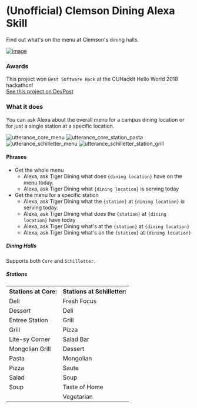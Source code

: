# (Unofficial) Clemson Dining Alexa Skill
Find out what's on the menu at Clemson's dining halls.


[![image](https://user-images.githubusercontent.com/10427974/49385079-7de8f780-f6ea-11e8-869e-eb74c0859c50.png)](https://www.amazon.com/gp/product/B07L342K1S)

### Awards

This project won `Best Software Hack` at the CUHackIt Hello World 2018 hackathon!  
[See this project on DevPost](https://devpost.com/software/clemson-dining-alexa-skill)

### What it does

You can ask Alexa about the overall menu for a campus dining location or for just a single station at a specific location.

![utterance_core_menu](https://user-images.githubusercontent.com/10427974/49389386-28194d00-f6f4-11e8-9f41-e0eb4bb72795.png)
![utterance_core_station_pasta](https://user-images.githubusercontent.com/10427974/49389387-28194d00-f6f4-11e8-9495-48ea3b570ff6.png)
![utterance_schilletter_menu](https://user-images.githubusercontent.com/10427974/49389388-28194d00-f6f4-11e8-9ce7-a3dede896f97.png)
![utterance_schilletter_station_grill](https://user-images.githubusercontent.com/10427974/49389389-28194d00-f6f4-11e8-9613-cfd558d149f4.png)


#### Phrases
* Get the whole menu
  * Alexa, ask Tiger Dining what does `{dining location}` have on the menu today.
  * Alexa, ask Tiger Dining what `{dining location}` is serving today
* Get the menu for a specific station
  * Alexa, ask Tiger Dining what the `{station}` at `{dining location}` is serving today.
  * Alexa, ask Tiger Dining what does the `{station}` at `{dining location}` have today
  * Alexa, ask Tiger Dining what's at the `{station}` at `{dining location}`
  * Alexa, ask Tiger Dining what's on the `{station}` at `{dining location}`

##### Dining Halls
Supports both `Core` and `Schilletter`.

##### Stations

<table>
  <tr>	<th>Stations at Core:</th>	<th>Stations at Schilletter:</th>	</tr>
  <tr>	<td>Deli</td>	<td>Fresh Focus</td>	</tr>
  <tr>	<td>Dessert</td>	<td>Deli</td>	</tr>
  <tr>	<td>Entree Station</td>	<td>Grill</td>	</tr>
  <tr>	<td>Grill</td>	<td>Pizza</td>	</tr>
  <tr>	<td>Lite-sy Corner</td>	<td>Salad Bar</td>	</tr>
  <tr>	<td>Mongolian Grill</td>	<td>Dessert</td>	</tr>
  <tr>	<td>Pasta</td>	<td>Mongolian</td>	</tr>
  <tr>	<td>Pizza</td>	<td>Saute</td>	</tr>
  <tr>	<td>Salad</td>	<td>Soup</td>	</tr>
  <tr>	<td>Soup</td>	<td>Taste of Home</td>	</tr>
  <tr>	<td></td>	<td>Vegetarian</td>	</tr>
</table>
